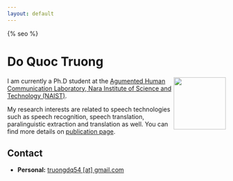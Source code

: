 ```yaml
---
layout: default
---
```


{% seo %}
<!--<div class="home">-->

# Do Quoc Truong #
<img style="float: right;" height="120" src="https://github.com/truongdq/truongdq.github.io/raw/master/images/avatar.jpg">

I am currently a Ph.D student at the [Agumented Human Communication Laboratory, Nara Institute of Science and Technology (NAIST)](http://ahclab.naist.jp/index_en.html).

My research interests are related to speech technologies such as speech recognition, speech translation,
paralinguistic extraction and translation as well. You can find more details on [publication page](http://www.truongdq.com/publication).

## Contact
- __Personal:__ <a href="mailto:truongdq54 [at] gmail.com">truongdq54 [at] gmail.com</a>
